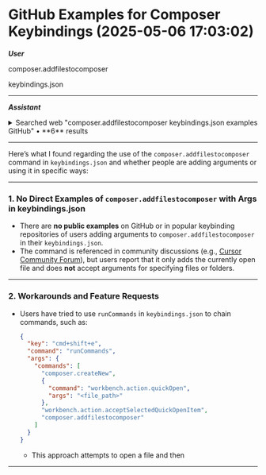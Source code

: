 <!-- Generated by SpecStory -->

# GitHub Examples for Composer Keybindings (2025-05-06 17:03:02)

_**User**_

composer.addfilestocomposer

keybindings.json


---

_**Assistant**_

<details>
            <summary>Searched web "composer.addfilestocomposer keybindings.json examples GitHub" • **6** results</summary>
        
| Title | URL |
|-------|-----|
| keybindings.json not syncing · Issue #1179 | https://github.com/shanalikhan/code-settings-sync/issues/1179 |
| Key binding command to add arbitrary files to context | https://forum.cursor.com/t/key-binding-command-to-add-arbitrary-files-to-context/29687 |
| codebling/vs-code-default-keybindings | https://github.com/codebling/vs-code-default-keybindings |
| GitHub - ajalzahrani/vscode-keyboard-shortcuts: This repository is a curated collection of custom key bindings for Visual Studio Code,  inspired by the art of playing the guitar and the keyboard shortcuts commonly found in Emacs and Vim. | https://github.com/ajalzahrani/vscode-keyboard-shortcuts |
| GitHub - waream2/vscode-keybindings: A quick keybindings JSON file with opinionated ideas on keyboard based navigation inside of VSCode. | https://github.com/waream2/vscode-keybindings |
| Kevin's VSCode Keybindings | https://gist.github.com/kevinslin/8f17cbc9ba03c9137c41351e2cec6a7a |

</details>

---

Here’s what I found regarding the use of the `composer.addfilestocomposer` command in `keybindings.json` and whether people are adding arguments or using it in specific ways:

---

### 1. **No Direct Examples of `composer.addfilestocomposer` with Args in keybindings.json**

- There are **no public examples** on GitHub or in popular keybinding repositories of users adding arguments to `composer.addfilestocomposer` in their `keybindings.json`.
- The command is referenced in community discussions (e.g., [Cursor Community Forum](https://forum.cursor.com/t/key-binding-command-to-add-arbitrary-files-to-context/29687)), but users report that it only adds the currently open file and does **not** accept arguments for specifying files or folders.

---

### 2. **Workarounds and Feature Requests**

- Users have tried to use `runCommands` in `keybindings.json` to chain commands, such as:
  ```json
  {
    "key": "cmd+shift+e",
    "command": "runCommands",
    "args": {
      "commands": [
        "composer.createNew",
        {
          "command": "workbench.action.quickOpen",
          "args": "<file_path>"
        },
        "workbench.action.acceptSelectedQuickOpenItem",
        "composer.addfilestocomposer"
      ]
    }
  }
  ```
  - This approach attempts to open a file and then

---

